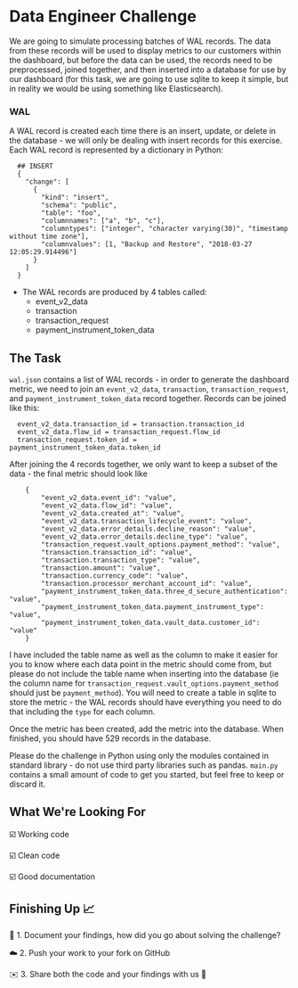 # Data Engineer Challenge

We are going to simulate processing batches of WAL records. The data from these records will be used to display metrics to our customers within the dashboard, but before the data can be used, the records need to be preprocessed, joined together, and then inserted into a database for use by our dashboard (for this task, we are going to use sqlite to keep it simple, but in reality we would be using something like Elasticsearch).

### WAL
A WAL record is created each time there is an insert, update, or delete in the database - we will only be dealing with insert records for this exercise. Each WAL record is represented by a dictionary in Python:
  
```
  ## INSERT
  {
    "change": [
      {
        "kind": "insert",
        "schema": "public",
        "table": "foo",
        "columnnames": ["a", "b", "c"],
        "columntypes": ["integer", "character varying(30)", "timestamp without time zone"],
        "columnvalues": [1, "Backup and Restore", "2018-03-27 12:05:29.914496"]
      }
    ]
  }

```	
- The WAL records are produced by 4 tables called:
	- event_v2_data
	- transaction
	- transaction_request
	- payment_instrument_token_data

## The Task
`wal.json` contains a list of WAL records - in order to generate the dashboard metric, we need to join an `event_v2_data`, `transaction`, `transaction_request`, and `payment_instrument_token_data` record together. Records can be joined like this:

```
  event_v2_data.transaction_id = transaction.transaction_id
  event_v2_data.flow_id = transaction_request.flow_id
  transaction_request.token_id = payment_instrument_token_data.token_id
```

After joining the 4 records together, we only want to keep a subset of the data - the final metric should look like 

```
	{
		"event_v2_data.event_id": "value",
		"event_v2_data.flow_id": "value",
		"event_v2_data.created_at": "value",
		"event_v2_data.transaction_lifecycle_event": "value",
		"event_v2_data.error_details.decline_reason": "value",
		"event_v2_data.error_details.decline_type": "value",
		"transaction_request.vault_options.payment_method": "value",
		"transaction.transaction_id": "value",
		"transaction.transaction_type": "value",
		"transaction.amount": "value",
		"transaction.currency_code": "value",
		"transaction.processor_merchant_account_id": "value",
		"payment_instrument_token_data.three_d_secure_authentication": "value",
		"payment_instrument_token_data.payment_instrument_type": "value",
		"payment_instrument_token_data.vault_data.customer_id": "value"
	}
```

I have included the table name as well as the column to make it easier for you to know where each data point in the metric should come from, but please do not include the table name when inserting into the database (ie the column name for `transaction_request.vault_options.payment_method` should just be `payment_method`). You will need to create a table in sqlite to store the metric - the WAL records should have everything you need to do that including the `type` for each column. 

Once the metric has been created, add the metric into the database. When finished, you should have 529 records in the database. 

Please do the challenge in Python using only the modules contained in standard library - do not use third party libraries such as pandas. `main.py` contains a small amount of code to get you started, but feel free to keep or discard it. 

## What We're Looking For

☑️  Working code

☑️  Clean code

☑️  Good documentation

## Finishing Up 📈

📄 1. Document your findings, how did you go about solving the challenge?

☁️ 2. Push your work to your fork on GitHub 

✉️ 3. Share both the code and your findings with us 🎉






